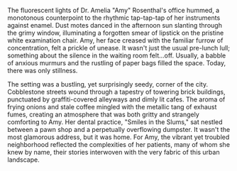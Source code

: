 The fluorescent lights of Dr. Amelia "Amy"  Rosenthal's office hummed, a monotonous counterpoint to the rhythmic tap-tap-tap of her instruments against enamel.  Dust motes danced in the afternoon sun slanting through the grimy window, illuminating a forgotten smear of lipstick on the pristine white examination chair.  Amy, her face creased with the familiar furrow of concentration, felt a prickle of unease.  It wasn't just the usual pre-lunch lull; something about the silence in the waiting room felt…off.  Usually, a babble of anxious murmurs and the rustling of paper bags filled the space.  Today, there was only stillness.  

The setting was a bustling, yet surprisingly seedy, corner of the city.  Cobblestone streets wound through a tapestry of towering brick buildings, punctuated by graffiti-covered alleyways and dimly lit cafes.  The aroma of frying onions and stale coffee mingled with the metallic tang of exhaust fumes, creating an atmosphere that was both gritty and strangely comforting to Amy.  Her dental practice, "Smiles in the Slums," sat nestled between a pawn shop and a perpetually overflowing dumpster.  It wasn't the most glamorous address, but it was home.  For Amy, the vibrant yet troubled neighborhood reflected the complexities of her patients, many of whom she knew by name, their stories interwoven with the very fabric of this urban landscape.
